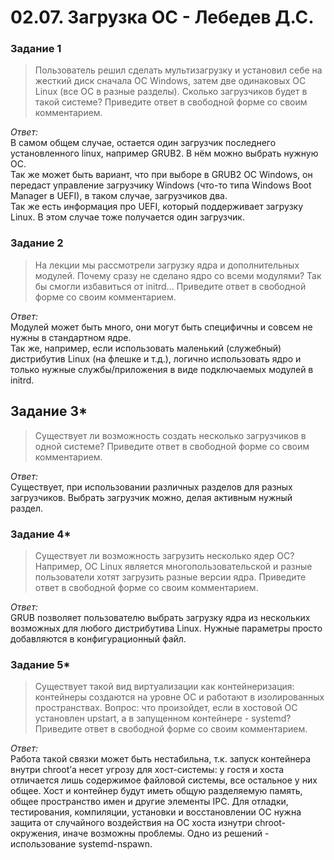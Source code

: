 # 02.07. Загрузка ОС - Лебедев Д.С.
### Задание 1
>Пользователь решил сделать мультизагрузку и установил себе на жесткий диск сначала ОС Windows, затем две одинаковых ОС Linux (все ОС в разные разделы). Сколько загрузчиков будет в такой системе? Приведите ответ в свободной форме со своим комментарием.

*Ответ:*  
В самом общем случае, остается один загрузчик последнего установленного linux, например GRUB2. В нём можно выбрать нужную ОС.  
Так же может быть вариант, что при выборе в GRUB2 ОС Windows, он передаст управление загрузчику Windows (что-то типа Windows Boot Manager в UEFI), в таком случае, загрузчиков два.  
Так же есть информация про UEFI, который поддерживает загрузку Linux. В этом случае тоже получается один загрузчик.

### Задание 2
>На лекции мы рассмотрели загрузку ядра и дополнительных модулей. Почему сразу не сделано ядро со всеми модулями? Так бы смогли избавиться от initrd... Приведите ответ в свободной форме со своим комментарием.

*Ответ:*  
Модулей может быть много, они могут быть специфичны и совсем не нужны в стандартном ядре.  
Так же, например, если использовать маленький (служебный) дистрибутив Linux (на флешке и т.д.), логично использовать ядро и только нужные службы/приложения в виде подключаемых модулей в initrd.

## Задание 3*
>Существует ли возможность создать несколько загрузчиков в одной системе? Приведите ответ в свободной форме со своим комментарием.

*Ответ:*  
Существует, при использовании различных разделов для разных загрузчиков. Выбрать загрузчик можно, делая активным нужный раздел.

### Задание 4*
>Существует ли возможность загрузить несколько ядер ОС? Например, ОС Linux является многопользовательской и разные пользователи хотят загрузить разные версии ядра. Приведите ответ в свободной форме со своим комментарием.

*Ответ:*  
GRUB позволяет пользователю выбрать загрузку ядра из нескольких возможных для любого дистрибутива Linux. Нужные параметры просто добавляются в конфигурационный файл.

### Задание 5*
>Существует такой вид виртуализации как контейнеризация: контейнеры создаются на уровне ОС и работают в изолированных пространствах. Вопрос: что произойдет, если в хостовой ОС установлен upstart, а в запущенном контейнере - systemd? Приведите ответ в свободной форме со своим комментарием.

*Ответ:*  
Работа такой связки может быть нестабильна, т.к. запуск контейнера внутри chroot’а несет угрозу для хост-системы: у гостя и хоста отличается лишь содержимое файловой системы, все остальное у них общее. Хост и контейнер будут иметь общую разделяемую память, общее пространство имен и другие элементы IPC. Для отладки, тестирования, компиляции, установки и восстановлении ОС нужна защита от случайного воздействия на ОС хоста изнутри chroot-окружения, иначе возможны проблемы. Одно из решений - использование systemd-nspawn.